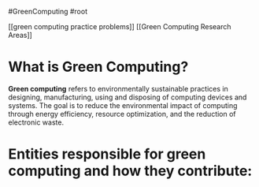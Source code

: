 #GreenComputing #root


[[green computing practice problems]]
[[Green Computing Research Areas]]

# What is Green Computing?
**Green computing** refers to environmentally sustainable practices in designing, manufacturing, using and disposing of computing devices and systems. The goal is to reduce the environmental impact of computing through energy efficiency, resource optimization, and the reduction of electronic waste.
# Entities responsible for green computing and how they contribute:




